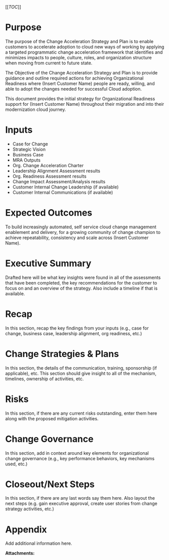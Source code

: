   

  

|    |    |    |    |
| --- | --- | --- | --- |

  

  

[[_TOC_]]

Purpose
=======

The purpose of the Change Acceleration Strategy and Plan is to enable customers to accelerate adoption to cloud new ways of working by applying a targeted programmatic change acceleration framework that identifies and minimizes impacts to people, culture, roles, and organization structure when moving from current to future state.

The Objective of the Change Acceleration Strategy and Plan is to provide guidance and outline required actions for achieving Organizational Readiness where (Insert Customer Name) people are ready, willing, and able to adopt the changes needed for successful Cloud adoption. 

This document provides the initial strategy for Organizational Readiness support for (Insert Customer Name) throughout their migration and into their modernization cloud journey.

Inputs
======

*   Case for Change
*   Strategic Vision
*   Business Case
*   MRA Outputs
*   Org. Change Acceleration Charter
*   Leadership Alignment Assessment results
*   Org. Readiness Assessment results
*   Change Impact Assessment/Analysis results
*   Customer Internal Change Leadership (if available)
*   Customer Internal Communications (if available)

Expected Outcomes
=================

To build increasingly automated, self service cloud change management enablement and delivery, for a growing community of change champion to achieve repeatability, consistency and scale across (Insert Customer Name).

Executive Summary
=================

Drafted here will be what key insights were found in all of the assessments that have been completed, the key recommendations for the customer to focus on and an overview of the strategy. Also include a timeline if that is available. 

Recap
=====

In this section, recap the key findings from your inputs (e.g., case for change, business case, leadership alignment, org readiness, etc.)

Change Strategies & Plans
=========================

In this section, the details of the communication, training, sponsorship (if applicable), etc. This section should give insight to all of the mechanism, timelines, ownership of activities, etc. 

Risks
=====

In this section, if there are any current risks outstanding, enter them here along with the proposed mitigation activities. 

Change Governance
=================

In this section, add in context around key elements for organizational change governance (e.g., key performance behaviors, key mechanisms used, etc.)

Closeout/Next Steps
===================

In this section, if there are any last words say them here. Also layout the next steps (e.g. gain executive approval, create user stories from change strategy activities, etc.)

Appendix
========

Add additional information here.

 **Attachments:** 

